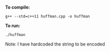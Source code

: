 **To compile:**

`g++ --std=c++11 huffman.cpp -o huffman`

**To run:**

`./huffman`

Note: I have hardcoded the string to be encoded
